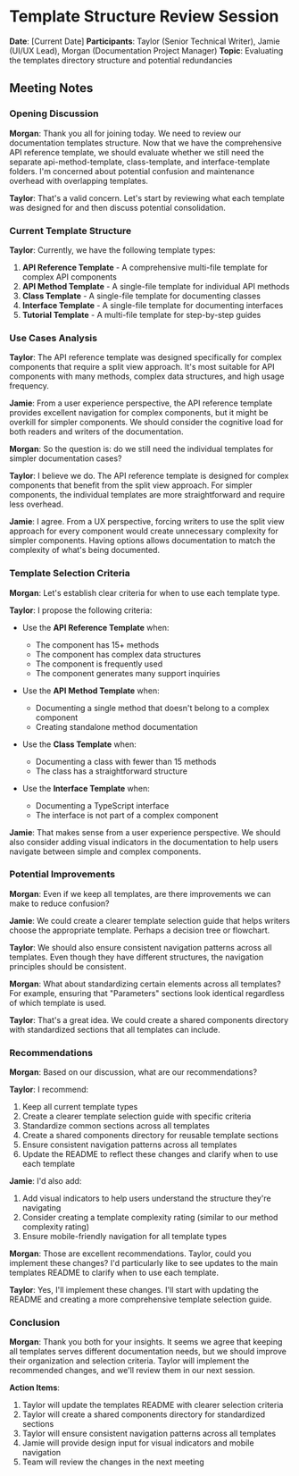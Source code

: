 # Template Structure Review Session

**Date**: [Current Date]
**Participants**: Taylor (Senior Technical Writer), Jamie (UI/UX Lead), Morgan (Documentation Project Manager)
**Topic**: Evaluating the templates directory structure and potential redundancies

## Meeting Notes

### Opening Discussion

**Morgan**: Thank you all for joining today. We need to review our documentation templates structure. Now that we have the comprehensive API reference template, we should evaluate whether we still need the separate api-method-template, class-template, and interface-template folders. I'm concerned about potential confusion and maintenance overhead with overlapping templates.

**Taylor**: That's a valid concern. Let's start by reviewing what each template was designed for and then discuss potential consolidation.

### Current Template Structure

**Taylor**: Currently, we have the following template types:
1. **API Reference Template** - A comprehensive multi-file template for complex API components
2. **API Method Template** - A single-file template for individual API methods
3. **Class Template** - A single-file template for documenting classes
4. **Interface Template** - A single-file template for documenting interfaces
5. **Tutorial Template** - A multi-file template for step-by-step guides

### Use Cases Analysis

**Taylor**: The API reference template was designed specifically for complex components that require a split view approach. It's most suitable for API components with many methods, complex data structures, and high usage frequency.

**Jamie**: From a user experience perspective, the API reference template provides excellent navigation for complex components, but it might be overkill for simpler components. We should consider the cognitive load for both readers and writers of the documentation.

**Morgan**: So the question is: do we still need the individual templates for simpler documentation cases?

**Taylor**: I believe we do. The API reference template is designed for complex components that benefit from the split view approach. For simpler components, the individual templates are more straightforward and require less overhead.

**Jamie**: I agree. From a UX perspective, forcing writers to use the split view approach for every component would create unnecessary complexity for simpler components. Having options allows documentation to match the complexity of what's being documented.

### Template Selection Criteria

**Morgan**: Let's establish clear criteria for when to use each template type.

**Taylor**: I propose the following criteria:
- Use the **API Reference Template** when:
  - The component has 15+ methods
  - The component has complex data structures
  - The component is frequently used
  - The component generates many support inquiries

- Use the **API Method Template** when:
  - Documenting a single method that doesn't belong to a complex component
  - Creating standalone method documentation
  
- Use the **Class Template** when:
  - Documenting a class with fewer than 15 methods
  - The class has a straightforward structure
  
- Use the **Interface Template** when:
  - Documenting a TypeScript interface
  - The interface is not part of a complex component

**Jamie**: That makes sense from a user experience perspective. We should also consider adding visual indicators in the documentation to help users navigate between simple and complex components.

### Potential Improvements

**Morgan**: Even if we keep all templates, are there improvements we can make to reduce confusion?

**Jamie**: We could create a clearer template selection guide that helps writers choose the appropriate template. Perhaps a decision tree or flowchart.

**Taylor**: We should also ensure consistent navigation patterns across all templates. Even though they have different structures, the navigation principles should be consistent.

**Morgan**: What about standardizing certain elements across all templates? For example, ensuring that "Parameters" sections look identical regardless of which template is used.

**Taylor**: That's a great idea. We could create a shared components directory with standardized sections that all templates can include.

### Recommendations

**Morgan**: Based on our discussion, what are our recommendations?

**Taylor**: I recommend:
1. Keep all current template types
2. Create a clearer template selection guide with specific criteria
3. Standardize common sections across all templates
4. Create a shared components directory for reusable template sections
5. Ensure consistent navigation patterns across all templates
6. Update the README to reflect these changes and clarify when to use each template

**Jamie**: I'd also add:
1. Add visual indicators to help users understand the structure they're navigating
2. Consider creating a template complexity rating (similar to our method complexity rating)
3. Ensure mobile-friendly navigation for all template types

**Morgan**: Those are excellent recommendations. Taylor, could you implement these changes? I'd particularly like to see updates to the main templates README to clarify when to use each template.

**Taylor**: Yes, I'll implement these changes. I'll start with updating the README and creating a more comprehensive template selection guide.

### Conclusion

**Morgan**: Thank you both for your insights. It seems we agree that keeping all templates serves different documentation needs, but we should improve their organization and selection criteria. Taylor will implement the recommended changes, and we'll review them in our next session.

**Action Items**:
1. Taylor will update the templates README with clearer selection criteria
2. Taylor will create a shared components directory for standardized sections
3. Taylor will ensure consistent navigation patterns across all templates
4. Jamie will provide design input for visual indicators and mobile navigation
5. Team will review the changes in the next meeting 